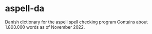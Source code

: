 # aspell-da
Danish dictionary for the aspell spell checking program
Contains about 1.800.000 words as of November 2022.
